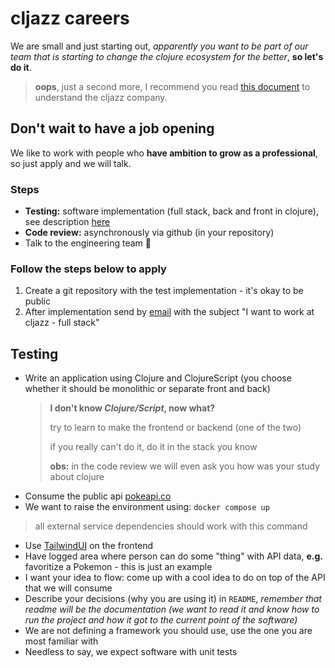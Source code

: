 # cljazz careers

We are small and just starting out, _apparently you want to be part of our team that is starting to change the clojure ecosystem for the better_, **so let's do it**.

> **oops**, just a second more, I recommend you read [this document](https://github.com/cljazz?view_as=public#welcome-to-the-cljazz-team-) to understand the cljazz company.

## Don't wait to have a job opening

We like to work with people who **have ambition to grow as a professional**, so just apply and we will talk.

### Steps

- **Testing:** software implementation (full stack, back and front in clojure), see description [here](#testing)
- **Code review:** asynchronously via github (in your repository)
- Talk to the engineering team :tada:

### Follow the steps below to apply

1. Create a git repository with the test implementation - it's okay to be public
2. After implementation send by [email](mailto:hey@cljazz.co) with the subject "I want to work at cljazz - full stack"


## Testing

- Write an application using Clojure and ClojureScript (you choose whether it should be monolithic or separate front and back)
  > **I don't know *Clojure/Script*, now what?**
  >
  > try to learn to make the frontend or backend (one of the two)
  >
  > if you really can't do it, do it in the stack you know
  >
  > **obs:** in the code review we will even ask you how was your study about clojure
- Consume the public api [pokeapi.co](https://pokeapi.co)
- We want to raise the environment using: `docker compose up`
> all external service dependencies should work with this command
- Use [TailwindUI](tailwindui.com) on the frontend
- Have logged area where person can do some "thing" with API data, **e.g.** favoritize a Pokemon - this is just an example
- I want your idea to flow: come up with a cool idea to do on top of the API that we will consume
- Describe your decisions (why you are using it) in `README`, _remember that readme will be the documentation (we want to read it and know how to run the project and how it got to the current point of the software)_
- We are not defining a framework you should use, use the one you are most familiar with
- Needless to say, we expect software with unit tests
